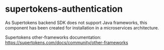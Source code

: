 # supertokens-authentication

As Supertokens backend SDK does not support Java frameworks, this component has been created for installation in a microservices architecture.

Supertokens other-frameworks documentation: https://supertokens.com/docs/community/other-frameworks
